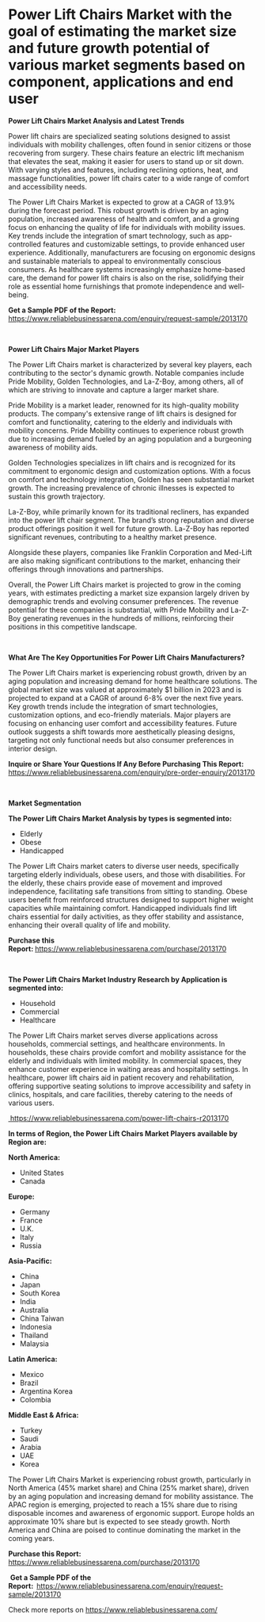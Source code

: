 <p><h1>Power Lift Chairs Market with the goal of estimating the market size and future growth potential of various market segments based on component, applications and end user</h1></p><p><strong>Power Lift Chairs Market Analysis and Latest Trends</strong></p>
<p><p>Power lift chairs are specialized seating solutions designed to assist individuals with mobility challenges, often found in senior citizens or those recovering from surgery. These chairs feature an electric lift mechanism that elevates the seat, making it easier for users to stand up or sit down. With varying styles and features, including reclining options, heat, and massage functionalities, power lift chairs cater to a wide range of comfort and accessibility needs.</p><p>The Power Lift Chairs Market is expected to grow at a CAGR of 13.9% during the forecast period. This robust growth is driven by an aging population, increased awareness of health and comfort, and a growing focus on enhancing the quality of life for individuals with mobility issues. Key trends include the integration of smart technology, such as app-controlled features and customizable settings, to provide enhanced user experience. Additionally, manufacturers are focusing on ergonomic designs and sustainable materials to appeal to environmentally conscious consumers. As healthcare systems increasingly emphasize home-based care, the demand for power lift chairs is also on the rise, solidifying their role as essential home furnishings that promote independence and well-being.</p></p>
<p><strong>Get a Sample PDF of the Report:&nbsp;</strong> <a href="https://www.reliablebusinessarena.com/enquiry/request-sample/2013170?utm_campaign=3041&utm_medium=2&utm_source=Github&utm_content=ia&utm_term=05042025&utm_id=power-lift-chairs">https://www.reliablebusinessarena.com/enquiry/request-sample/2013170</a></p>
<p>&nbsp;</p>
<p><strong>Power Lift Chairs Major Market Players</strong></p>
<p><p>The Power Lift Chairs market is characterized by several key players, each contributing to the sector's dynamic growth. Notable companies include Pride Mobility, Golden Technologies, and La-Z-Boy, among others, all of which are striving to innovate and capture a larger market share.</p><p>Pride Mobility is a market leader, renowned for its high-quality mobility products. The company's extensive range of lift chairs is designed for comfort and functionality, catering to the elderly and individuals with mobility concerns. Pride Mobility continues to experience robust growth due to increasing demand fueled by an aging population and a burgeoning awareness of mobility aids.</p><p>Golden Technologies specializes in lift chairs and is recognized for its commitment to ergonomic design and customization options. With a focus on comfort and technology integration, Golden has seen substantial market growth. The increasing prevalence of chronic illnesses is expected to sustain this growth trajectory.</p><p>La-Z-Boy, while primarily known for its traditional recliners, has expanded into the power lift chair segment. The brand’s strong reputation and diverse product offerings position it well for future growth. La-Z-Boy has reported significant revenues, contributing to a healthy market presence.</p><p>Alongside these players, companies like Franklin Corporation and Med-Lift are also making significant contributions to the market, enhancing their offerings through innovations and partnerships. </p><p>Overall, the Power Lift Chairs market is projected to grow in the coming years, with estimates predicting a market size expansion largely driven by demographic trends and evolving consumer preferences. The revenue potential for these companies is substantial, with Pride Mobility and La-Z-Boy generating revenues in the hundreds of millions, reinforcing their positions in this competitive landscape.</p></p>
<p>&nbsp;</p>
<p><strong>What Are The Key Opportunities For Power Lift Chairs Manufacturers?</strong></p>
<p><p>The Power Lift Chairs market is experiencing robust growth, driven by an aging population and increasing demand for home healthcare solutions. The global market size was valued at approximately $1 billion in 2023 and is projected to expand at a CAGR of around 6-8% over the next five years. Key growth trends include the integration of smart technologies, customization options, and eco-friendly materials. Major players are focusing on enhancing user comfort and accessibility features. Future outlook suggests a shift towards more aesthetically pleasing designs, targeting not only functional needs but also consumer preferences in interior design.</p></p>
<p><strong>Inquire or Share Your Questions If Any Before Purchasing This Report:</strong> <a href="https://www.reliablebusinessarena.com/enquiry/pre-order-enquiry/2013170?utm_campaign=3041&utm_medium=2&utm_source=Github&utm_content=ia&utm_term=05042025&utm_id=power-lift-chairs">https://www.reliablebusinessarena.com/enquiry/pre-order-enquiry/2013170</a></p>
<p>&nbsp;</p>
<p><strong>Market Segmentation</strong></p>
<p><strong>The Power Lift Chairs Market Analysis by types is segmented into:</strong></p>
<p><ul><li>Elderly</li><li>Obese</li><li>Handicapped</li></ul></p>
<p><p>The Power Lift Chairs market caters to diverse user needs, specifically targeting elderly individuals, obese users, and those with disabilities. For the elderly, these chairs provide ease of movement and improved independence, facilitating safe transitions from sitting to standing. Obese users benefit from reinforced structures designed to support higher weight capacities while maintaining comfort. Handicapped individuals find lift chairs essential for daily activities, as they offer stability and assistance, enhancing their overall quality of life and mobility.</p></p>
<p><strong>Purchase this Report:&nbsp;</strong><a href="https://www.reliablebusinessarena.com/purchase/2013170?utm_campaign=3041&utm_medium=2&utm_source=Github&utm_content=ia&utm_term=05042025&utm_id=power-lift-chairs">https://www.reliablebusinessarena.com/purchase/2013170</a></p>
<p>&nbsp;</p>
<p><strong>The Power Lift Chairs Market Industry Research by Application is segmented into:</strong></p>
<p><ul><li>Household</li><li>Commercial</li><li>Healthcare</li></ul></p>
<p><p>The Power Lift Chairs market serves diverse applications across households, commercial settings, and healthcare environments. In households, these chairs provide comfort and mobility assistance for the elderly and individuals with limited mobility. In commercial spaces, they enhance customer experience in waiting areas and hospitality settings. In healthcare, power lift chairs aid in patient recovery and rehabilitation, offering supportive seating solutions to improve accessibility and safety in clinics, hospitals, and care facilities, thereby catering to the needs of various users.</p></p>
<p><a href="https://www.reliablebusinessarena.com/power-lift-chairs-r2013170?utm_campaign=3041&utm_medium=2&utm_source=Github&utm_content=ia&utm_term=05042025&utm_id=power-lift-chairs">&nbsp;https://www.reliablebusinessarena.com/power-lift-chairs-r2013170</a></p>
<p><strong>In terms of Region, the Power Lift Chairs Market Players available by Region are:</strong></p>
<p>
    <p> <strong> North America: </strong>
        <ul>
            <li>United States</li>
            <li>Canada</li>
        </ul>
        </p> 
    <p> <strong> Europe: </strong>
        <ul>
            <li>Germany</li>
            <li>France</li>
            <li>U.K.</li>
            <li>Italy</li>
            <li>Russia</li>
        </ul>
        </p> 
    <p> <strong> Asia-Pacific: </strong>
        <ul>
            <li>China</li>
            <li>Japan</li>
            <li>South Korea</li>
            <li>India</li>
            <li>Australia</li>
            <li>China Taiwan</li>
            <li>Indonesia</li>
            <li>Thailand</li>
            <li>Malaysia</li>
        </ul>
        </p> 
    <p> <strong> Latin America: </strong>
        <ul>
            <li>Mexico</li>
            <li>Brazil</li>
            <li>Argentina Korea</li>
            <li>Colombia</li>
        </ul>
        </p> 
    <p> <strong> Middle East & Africa: </strong>
        <ul>
            <li>Turkey</li>
            <li>Saudi</li>
            <li>Arabia</li>
            <li>UAE</li>
            <li>Korea</li>
        </ul>
    </p>
    </p>
<p><p>The Power Lift Chairs Market is experiencing robust growth, particularly in North America (45% market share) and China (25% market share), driven by an aging population and increasing demand for mobility assistance. The APAC region is emerging, projected to reach a 15% share due to rising disposable incomes and awareness of ergonomic support. Europe holds an approximate 10% share but is expected to see steady growth. North America and China are poised to continue dominating the market in the coming years.</p></p>
<p><strong>Purchase this Report: </strong><a href="https://www.reliablebusinessarena.com/purchase/2013170?utm_campaign=3041&utm_medium=2&utm_source=Github&utm_content=ia&utm_term=05042025&utm_id=power-lift-chairs">https://www.reliablebusinessarena.com/purchase/2013170</a></p>
<p>&nbsp;<strong>Get a Sample PDF of the Report:&nbsp;&nbsp;</strong><a href="https://www.reliablebusinessarena.com/enquiry/request-sample/2013170?utm_campaign=3041&utm_medium=2&utm_source=Github&utm_content=ia&utm_term=05042025&utm_id=power-lift-chairs">https://www.reliablebusinessarena.com/enquiry/request-sample/2013170</a></p>
<p><strong></strong></p>
<p>Check more reports on <a href="https://www.reliablebusinessarena.com/?utm_campaign=3041&utm_medium=2&utm_source=Github&utm_content=ia&utm_term=05042025&utm_id=power-lift-chairs">https://www.reliablebusinessarena.com/</a></p>